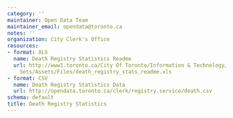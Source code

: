 ```yaml
---
category: ''
maintainer: Open Data Team
maintainer_email: opendata@toronto.ca
notes: ''
organization: City Clerk's Office
resources:
- format: XLS
  name: Death Registry Statistics Readme
  url: http://www1.toronto.ca/City Of Toronto/Information & Technology/Open Data/Data
    Sets/Assets/Files/death_registry_stats_readme.xls
- format: CSV
  name: Death Registry Statistics Data
  url: http://opendata.toronto.ca/clerk/registry.service/death.csv
schema: default
title: Death Registry Statistics
---
```

